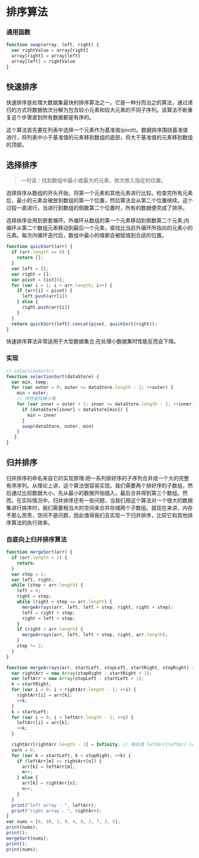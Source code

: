 # 排序算法

### 通用函数

```js
function swap(array, left, right) {
  var rightValue = array[right]
  array[right] = array[left]
  array[left] = rightValue
}
```

## 快速排序

快速排序是处理大数据集最快的排序算法之一。它是一种分而治之的算法，通过递归的方式将数据依次分解为包含较小元素和较大元素的不同子序列。该算法不断重复这个步骤直到所有数据都是有序的。

这个算法首先要在列表中选择一个元素作为基准值(pivot)。数据排序围绕基准值进行，将列表中小于基准值的元素移到数组的底部，将大于基准值的元素移到数组的顶部。

## 选择排序

> 一句话：找到数组中最小或最大的元素，依次放入指定的位置。

选择排序从数组的开头开始，将第一个元素和其他元素进行比较。检查完所有元素后，最小的元素会被放到数组的第一个位置，然后算法会从第二个位置继续。这个过程一直进行，当进行到数组的倒数第二个位置时，所有的数据便完成了排序。

选择排序会用到嵌套循环。外循环从数组的第一个元素移动到倒数第二个元素;内循环从第二个数组元素移动到最后一个元素，查找比当前外循环所指向的元素小的元素。每次内循环迭代后，数组中最小的值都会被赋值到合适的位置。

```js
function quickSort(arr) {
  if (arr.length == 0) {
    return [];
  }
  var left = [];
  var right = [];
  var pivot = list[0];
  for (var i = 1; i < arr.length; i++) {
    if (arr[i] < pivot) {
      left.push(arr[i])
    } else {
      right.push(arr[i])
    }
  }
  return quickSort(left).concat(pivot, quickSort(right));
}
```

快速排序算法非常适用于大型数据集合;在处理小数据集时性能反而会下降。

### 实现

```js
// selectionSort()
function selectionSort(dataStore) {
  var min, temp;
  for (var outer = 0; outer <= dataStore.length - 2; ++outer) {
    min = outer;
    // 线性查找最小值
    for (var inner = outer + 1; inner <= dataStore.length - 1; ++inner) {
      if (dataStore[inner] < dataStore[min]) {
        min = inner
      }
      swap(dataStore, outer, min)
    }
   }
}
```





## 归并排序

归并排序的命名来自它的实现原理:把一系列排好序的子序列合并成一个大的完整有序序列。从理论上讲，这个算法很容易实现。我们需要两个排好序的子数组，然后通过比较数据大小，先从最小的数据开始插入，最后合并得到第三个数组。然而，在实际情况中，归并排序还有一些问题，当我们用这个算法对一个很大的数据集进行排序时，我们需要相当大的空间来合并存储两个子数组。就现在来讲，内存不那么昂贵，空间不是问题，因此值得我们去实现一下归并排序，比较它和其他排序算法的执行效率。

### 自底向上归并排序算法

```js
function mergeSort(arr) {
  if (arr.length < 2) {
    return;
  }
  var step = 1;
  var left, right;
  while (step < arr.length) {
    left = 0;
    right = step;
    while (right + step <= arr.length) {
      mergeArrays(arr, left, left + step, right, right + step);
      left = right + step;
      right = left + step;
    }
    if (right < arr.length) {
      mergeArrays(arr, left, left + step, right, arr.length);
    }
    step *= 2;
  }
}

function mergeArrays(arr, startLeft, stopLeft, startRight, stopRight) {
  var rightArr = new Array(stopRight - startRight + 1);
  var leftArr = new Array(stopLeft - startLeft + 1);
  k = startRight;
  for (var i = 0; i < rightArr.length - 1; ++i) {
    rightArr[i] = arr[k];
    ++k;
  }
  k = startLeft;
  for (var i = 0; i < leftArr.length - 1; ++i) {
    leftArr[i] = arr[k];
    ++k;
  }

  rightArr[rightArr.length - 1] = Infinity; // 哨兵值 leftArr[leftArr.length-1] = Infinity; // 哨兵值 varm=0;
  varn = 0;
  for (var k = startLeft; k < stopRight; ++k) {
    if (leftArr[m] <= rightArr[n]) {
      arr[k] = leftArr[m];
      m++;
    } else {
      arr[k] = rightArr[n];
      n++;
    }
  }
  print("left array - ", leftArr);
  print("right array - ", rightArr);
}
var nums = [6, 10, 1, 9, 4, 8, 2, 7, 3, 5];
print(nums);
print();
mergeSort(nums);
print();
print(nums);

```

